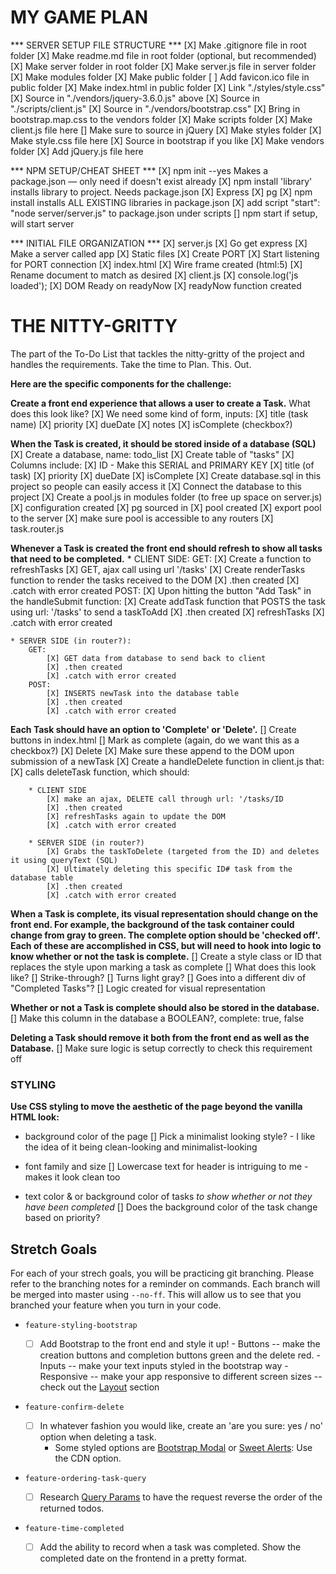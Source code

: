 # MY GAME PLAN

*** SERVER SETUP FILE STRUCTURE ***
[X] Make .gitignore file in root folder
[X] Make readme.md file in root folder (optional, but recommended)
    [X] Make server folder in root folder
        [X] Make server.js file in server folder
        [X] Make modules folder
        [X] Make public folder
            [ ] Add favicon.ico file in public folder
            [X] Make index.html in public folder
                [X] Link "./styles/style.css"
                [X] Source in "./vendors/jquery-3.6.0.js" above
                [X] Source in "./scripts/client.js"
                [X] Source in "./vendors/bootstrap.css"
                    [X] Bring in bootstrap.map.css to the vendors folder
            [X] Make scripts folder
                [X] Make client.js file here
                    [] Make sure to source in jQuery
            [X] Make styles folder
                [X] Make style.css file here
                [X] Source in bootstrap if you like
            [X] Make vendors folder
                [X] Add jQuery.js file here

*** NPM SETUP/CHEAT SHEET ***
[X] npm init --yes Makes a package.json — only need if doesn't exist already
[X] npm install 'library' installs library to project. Needs package.json
    [X] Express
    [X] pg
[X] npm install installs ALL EXISTING libraries in package.json
    [X] add script "start": "node server/server.js" to package.json under scripts
[] npm start if setup, will start server

*** INITIAL FILE ORGANIZATION ***
[X] server.js
    [X] Go get express
    [X] Make a server called app
    [X] Static files
    [X] Create PORT
    [X] Start listening for PORT connection
[X] index.html
    [X] Wire frame created (html:5)
    [X] Rename document to match as desired
[X] client.js
    [X] console.log('js loaded');
    [X] DOM Ready on readyNow
    [X] readyNow function created

# THE NITTY-GRITTY
The part of the To-Do List that tackles the nitty-gritty of the project and handles the requirements. Take the time to Plan. This. Out.

**Here are the specific components for the challenge:**

**Create a front end experience that allows a user to create a Task.**
    What does this look like?
        [X] We need some kind of form, inputs:
            [X] title (task name)
            [X] priority
            [X] dueDate
            [X] notes
            [X] isComplete (checkbox?)

**When the Task is created, it should be stored inside of a database (SQL)**
    [X] Create a database, name: todo_list
    [X] Create table of "tasks"
        [X] Columns include:
            [X] ID - Make this SERIAL and PRIMARY KEY
            [X] title (of task)
            [X] priority
            [X] dueDate
            [X] isComplete
    [X] Create database.sql in this project so people can easily access it
    [X] Connect the database to this project
        [X] Create a pool.js in modules folder (to free up space on server.js)
        [X] configuration created
        [X] pg sourced in
        [X] pool created
        [X] export pool to the server
        [X] make sure pool is accessible to any routers
            [X] task.router.js

**Whenever a Task is created the front end should refresh to show all tasks that need to be completed.**
    * CLIENT SIDE:
        GET:
            [X] Create a function to refreshTasks
            [X] GET, ajax call using url '/tasks'
            [X] Create renderTasks function to render the tasks received to the DOM
            [X] .then created
            [X] .catch with error created
        POST:
            [X] Upon hitting the button "Add Task" in the handleSubmit function:
            [X] Create addTask function that POSTS the task using url: '/tasks' to send a taskToAdd
            [X] .then created
            [X] refreshTasks
            [X] .catch with error created

    * SERVER SIDE (in router?):
        GET:
            [X] GET data from database to send back to client
            [X] .then created
            [X] .catch with error created
        POST:
            [X] INSERTS newTask into the database table
            [X] .then created
            [X] .catch with error created

**Each Task should have an option to 'Complete' or 'Delete'.**
    [] Create buttons in index.html 
        [] Mark as complete (again, do we want this as a checkbox?)
        [X] Delete 
    [X] Make sure these append to the DOM upon submission of a newTask
    [X] Create a handleDelete function in client.js that:
        [X] calls deleteTask function, which should:

        * CLIENT SIDE
            [X] make an ajax, DELETE call through url: '/tasks/ID
            [X] .then created
            [X] refreshTasks again to update the DOM
            [X] .catch with error created

        * SERVER SIDE (in router?)
            [X] Grabs the taskToDelete (targeted from the ID) and deletes it using queryText (SQL)
            [X] Ultimately deleting this specific ID# task from the database table
            [X] .then created
            [X] .catch with error created

**When a Task is complete, its visual representation should change on the front end. For example, the background of the task container could change from gray to green. The complete option should be  'checked off'. Each of these are accomplished in CSS, but will need to hook into logic to know whether or not the task is complete.**
    [] Create a style class or ID that replaces the style upon marking a task as complete
        [] What does this look like?
            [] Strike-through?
            [] Turns light gray?
            [] Goes into a different div of "Completed Tasks"?
    [] Logic created for visual representation

**Whether or not a Task is complete should also be stored in the database.**
    [] Make this column in the database a BOOLEAN?, complete: true, false

**Deleting a Task should remove it both from the front end as well as the Database.**
    [] Make sure logic is setup correctly to check this requirement off

### STYLING

**Use CSS styling to move the aesthetic of the page beyond the vanilla HTML look:**
  - background color of the page
    [] Pick a minimalist looking style? - I like the idea of it being clean-looking and minimalist-looking

  - font family and size
    [] Lowercase text for header is intriguing to me - makes it look clean too

  - text color & or background color of tasks *to show whether or not they have been completed*
    [] Does the background color of the task change based on priority?







  ## Stretch Goals

For each of your strech goals, you will be practicing git branching. Please refer to the branching notes for a reminder on commands. Each branch will be merged into master using `--no-ff`. This will allow us to see that you branched your feature when you turn in your code.

- `feature-styling-bootstrap` 

    - [ ]  Add Bootstrap to the front end and style it up!
      -  Buttons -- make the creation buttons and completion buttons green and the delete red.
      -  Inputs -- make your text inputs styled in the bootstrap way
      -  Responsive -- make your app responsive to different screen sizes -- check out the [Layout](https://getbootstrap.com/docs/4.1/layout/overview/) section

- `feature-confirm-delete`

    - [ ]  In whatever fashion you would like, create an 'are you sure: yes / no' option when deleting a task.
        - Some styled options are [Bootstrap Modal](https://getbootstrap.com/docs/4.0/components/modal/) or [Sweet Alerts](https://sweetalert.js.org/guides/): Use the CDN option.

- `feature-ordering-task-query` 

    - [ ]  Research [Query Params](https://expressjs.com/en/api.html#req.query) to have the request reverse the order of the returned todos. 
    
- `feature-time-completed` 

    - [ ]  Add the ability to record when a task was completed. Show the completed date on the frontend in a pretty format.  